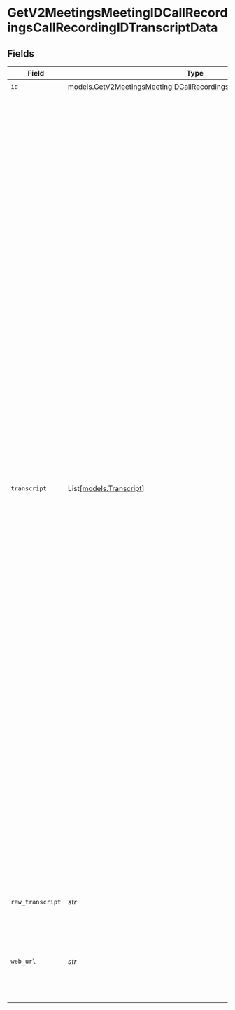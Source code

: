 # GetV2MeetingsMeetingIDCallRecordingsCallRecordingIDTranscriptData


## Fields

| Field                                                                                                                                                                                                                                                                                                                                                                                                                                                                                                                                                                                                                                                                                                                                                                                                                                                                                                                                                                                                                                                                                                   | Type                                                                                                                                                                                                                                                                                                                                                                                                                                                                                                                                                                                                                                                                                                                                                                                                                                                                                                                                                                                                                                                                                                    | Required                                                                                                                                                                                                                                                                                                                                                                                                                                                                                                                                                                                                                                                                                                                                                                                                                                                                                                                                                                                                                                                                                                | Description                                                                                                                                                                                                                                                                                                                                                                                                                                                                                                                                                                                                                                                                                                                                                                                                                                                                                                                                                                                                                                                                                             | Example                                                                                                                                                                                                                                                                                                                                                                                                                                                                                                                                                                                                                                                                                                                                                                                                                                                                                                                                                                                                                                                                                                 |
| ------------------------------------------------------------------------------------------------------------------------------------------------------------------------------------------------------------------------------------------------------------------------------------------------------------------------------------------------------------------------------------------------------------------------------------------------------------------------------------------------------------------------------------------------------------------------------------------------------------------------------------------------------------------------------------------------------------------------------------------------------------------------------------------------------------------------------------------------------------------------------------------------------------------------------------------------------------------------------------------------------------------------------------------------------------------------------------------------------- | ------------------------------------------------------------------------------------------------------------------------------------------------------------------------------------------------------------------------------------------------------------------------------------------------------------------------------------------------------------------------------------------------------------------------------------------------------------------------------------------------------------------------------------------------------------------------------------------------------------------------------------------------------------------------------------------------------------------------------------------------------------------------------------------------------------------------------------------------------------------------------------------------------------------------------------------------------------------------------------------------------------------------------------------------------------------------------------------------------- | ------------------------------------------------------------------------------------------------------------------------------------------------------------------------------------------------------------------------------------------------------------------------------------------------------------------------------------------------------------------------------------------------------------------------------------------------------------------------------------------------------------------------------------------------------------------------------------------------------------------------------------------------------------------------------------------------------------------------------------------------------------------------------------------------------------------------------------------------------------------------------------------------------------------------------------------------------------------------------------------------------------------------------------------------------------------------------------------------------- | ------------------------------------------------------------------------------------------------------------------------------------------------------------------------------------------------------------------------------------------------------------------------------------------------------------------------------------------------------------------------------------------------------------------------------------------------------------------------------------------------------------------------------------------------------------------------------------------------------------------------------------------------------------------------------------------------------------------------------------------------------------------------------------------------------------------------------------------------------------------------------------------------------------------------------------------------------------------------------------------------------------------------------------------------------------------------------------------------------- | ------------------------------------------------------------------------------------------------------------------------------------------------------------------------------------------------------------------------------------------------------------------------------------------------------------------------------------------------------------------------------------------------------------------------------------------------------------------------------------------------------------------------------------------------------------------------------------------------------------------------------------------------------------------------------------------------------------------------------------------------------------------------------------------------------------------------------------------------------------------------------------------------------------------------------------------------------------------------------------------------------------------------------------------------------------------------------------------------------- |
| `id`                                                                                                                                                                                                                                                                                                                                                                                                                                                                                                                                                                                                                                                                                                                                                                                                                                                                                                                                                                                                                                                                                                    | [models.GetV2MeetingsMeetingIDCallRecordingsCallRecordingIDTranscriptID](../models/getv2meetingsmeetingidcallrecordingscallrecordingidtranscriptid.md)                                                                                                                                                                                                                                                                                                                                                                                                                                                                                                                                                                                                                                                                                                                                                                                                                                                                                                                                                  | :heavy_check_mark:                                                                                                                                                                                                                                                                                                                                                                                                                                                                                                                                                                                                                                                                                                                                                                                                                                                                                                                                                                                                                                                                                      | N/A                                                                                                                                                                                                                                                                                                                                                                                                                                                                                                                                                                                                                                                                                                                                                                                                                                                                                                                                                                                                                                                                                                     |                                                                                                                                                                                                                                                                                                                                                                                                                                                                                                                                                                                                                                                                                                                                                                                                                                                                                                                                                                                                                                                                                                         |
| `transcript`                                                                                                                                                                                                                                                                                                                                                                                                                                                                                                                                                                                                                                                                                                                                                                                                                                                                                                                                                                                                                                                                                            | List[[models.Transcript](../models/transcript.md)]                                                                                                                                                                                                                                                                                                                                                                                                                                                                                                                                                                                                                                                                                                                                                                                                                                                                                                                                                                                                                                                      | :heavy_check_mark:                                                                                                                                                                                                                                                                                                                                                                                                                                                                                                                                                                                                                                                                                                                                                                                                                                                                                                                                                                                                                                                                                      | The transcript segments with speech, timing, and speaker information.                                                                                                                                                                                                                                                                                                                                                                                                                                                                                                                                                                                                                                                                                                                                                                                                                                                                                                                                                                                                                                   | [<br/>{<br/>"speech": "Hello,",<br/>"start_time": 0.51,<br/>"end_time": 0.81,<br/>"speaker": {<br/>"name": "Alex Bell"<br/>}<br/>},<br/>{<br/>"speech": "Mr Watson,",<br/>"start_time": 0.81,<br/>"end_time": 1.41,<br/>"speaker": {<br/>"name": "Alex Bell"<br/>}<br/>},<br/>{<br/>"speech": "come",<br/>"start_time": 1.41,<br/>"end_time": 1.71,<br/>"speaker": {<br/>"name": "Alex Bell"<br/>}<br/>},<br/>{<br/>"speech": "here.",<br/>"start_time": 1.71,<br/>"end_time": 2.11,<br/>"speaker": {<br/>"name": "Alex Bell"<br/>}<br/>},<br/>{<br/>"speech": "I",<br/>"start_time": 2.11,<br/>"end_time": 2.31,<br/>"speaker": {<br/>"name": "Alex Bell"<br/>}<br/>},<br/>{<br/>"speech": "want",<br/>"start_time": 2.31,<br/>"end_time": 2.71,<br/>"speaker": {<br/>"name": "Alex Bell"<br/>}<br/>},<br/>{<br/>"speech": "to",<br/>"start_time": 2.71,<br/>"end_time": 2.91,<br/>"speaker": {<br/>"name": "Alex Bell"<br/>}<br/>},<br/>{<br/>"speech": "see",<br/>"start_time": 2.91,<br/>"end_time": 3.21,<br/>"speaker": {<br/>"name": "Alex Bell"<br/>}<br/>},<br/>{<br/>"speech": "you.",<br/>"start_time": 3.21,<br/>"end_time": 3.61,<br/>"speaker": {<br/>"name": "Alex Bell"<br/>}<br/>},<br/>{<br/>"speech": "I'm",<br/>"start_time": 4.21,<br/>"end_time": 4.51,<br/>"speaker": {<br/>"name": "Tom Watson"<br/>}<br/>},<br/>{<br/>"speech": "here.",<br/>"start_time": 4.51,<br/>"end_time": 4.91,<br/>"speaker": {<br/>"name": "Tom Watson"<br/>}<br/>}<br/>] |
| `raw_transcript`                                                                                                                                                                                                                                                                                                                                                                                                                                                                                                                                                                                                                                                                                                                                                                                                                                                                                                                                                                                                                                                                                        | *str*                                                                                                                                                                                                                                                                                                                                                                                                                                                                                                                                                                                                                                                                                                                                                                                                                                                                                                                                                                                                                                                                                                   | :heavy_check_mark:                                                                                                                                                                                                                                                                                                                                                                                                                                                                                                                                                                                                                                                                                                                                                                                                                                                                                                                                                                                                                                                                                      | The raw transcript of the call recording.                                                                                                                                                                                                                                                                                                                                                                                                                                                                                                                                                                                                                                                                                                                                                                                                                                                                                                                                                                                                                                                               | [00:00] Alex Bell: Mr Watson, come here. I want to see you.<br/>[00:05] Tom Watson: I'm here.                                                                                                                                                                                                                                                                                                                                                                                                                                                                                                                                                                                                                                                                                                                                                                                                                                                                                                                                                                                                           |
| `web_url`                                                                                                                                                                                                                                                                                                                                                                                                                                                                                                                                                                                                                                                                                                                                                                                                                                                                                                                                                                                                                                                                                               | *str*                                                                                                                                                                                                                                                                                                                                                                                                                                                                                                                                                                                                                                                                                                                                                                                                                                                                                                                                                                                                                                                                                                   | :heavy_check_mark:                                                                                                                                                                                                                                                                                                                                                                                                                                                                                                                                                                                                                                                                                                                                                                                                                                                                                                                                                                                                                                                                                      | A URL that links directly to the call recording transcript in the Attio web application.                                                                                                                                                                                                                                                                                                                                                                                                                                                                                                                                                                                                                                                                                                                                                                                                                                                                                                                                                                                                                | https://app.attio.com/salarya/calls/cb59ab17-ad15-460c-a126-0715617c0853/e8f2a3b7-9b4d-4c5e-8a1f-3d7b2c5e8f9a/transcript                                                                                                                                                                                                                                                                                                                                                                                                                                                                                                                                                                                                                                                                                                                                                                                                                                                                                                                                                                                |